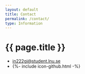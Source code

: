 ```yaml
---
layout: default
title: Contact
permalink: /contact/
type: Information
---
```


<h1 class="page-title">{{ page.title }}</h1>

<div class="page-content">
    <ul>
        <li><a href="mailto:in222gj@student.lnu.se">in222gj@student.lnu.se</a></li>
        <li> {%- include icon-github.html -%} </li>
    </ul>
</div>